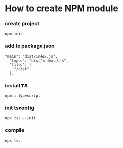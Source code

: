 # How to create NPM module

### create project
```hgignore
npm init 
```

### add to package.json
```hgignore
"main": "dist/index.js",
  "types": "dist/index.d.ts",
  "files": [
    "/dist"
  ],
```

### install TS
```hgignore
npm i typescript
```

### init tsconfig
```hgignore
npx tsc --init
```

### compile
```hgignore
npx tsc
```
